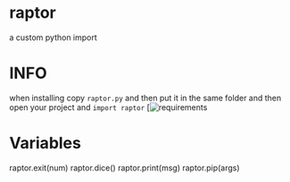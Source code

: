 # raptor
a custom python import

# INFO
when installing copy `raptor.py` and then put it in the same folder and then open your project and `import raptor`
[![requirements](https://img.shields.io/badge/requirements-sys%2C%20os%2C%20subprocess%2C%20random%20-red.svg)
# Variables
raptor.exit(num)
raptor.dice()
raptor.print(msg)
raptor.pip(args)
